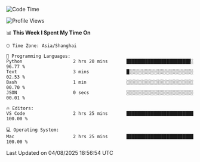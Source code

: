 <!--START_SECTION:waka-->
![Code Time](http://img.shields.io/badge/Code%20Time-560%20hrs%2052%20mins-blue)

![Profile Views](http://img.shields.io/badge/Profile%20Views-0-blue)

📊 **This Week I Spent My Time On** 

```text
🕑︎ Time Zone: Asia/Shanghai

💬 Programming Languages: 
Python                   2 hrs 20 mins       ████████████████████████░   96.77 % 
Text                     3 mins              █░░░░░░░░░░░░░░░░░░░░░░░░   02.53 % 
Bash                     1 min               ░░░░░░░░░░░░░░░░░░░░░░░░░   00.70 % 
JSON                     0 secs              ░░░░░░░░░░░░░░░░░░░░░░░░░   00.01 % 

🔥 Editors: 
VS Code                  2 hrs 25 mins       █████████████████████████   100.00 % 

💻 Operating System: 
Mac                      2 hrs 25 mins       █████████████████████████   100.00 % 
```


 Last Updated on 04/08/2025 18:56:54 UTC
<!--END_SECTION:waka-->
